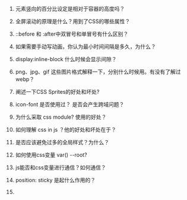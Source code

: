 1. 元素竖向的百分比设定是相对于容器的高度吗？

2. 全屏滚动的原理是什么？用到了CSS的哪些属性？

3. ::before 和 :after中双冒号和单冒号有什么区别？

4. 如果需要手动写动画，你认为最小时间间隔是多久，为什么？

5. display:inline-block 什么时候会显示间隙？

6. png、jpg、gif 这些图片格式解释一下，分别什么时候用。有没有了解过webp？

7. 阐述一下CSS Sprites的好处和坏处?

8. icon-font 是否使用过？ 是否会产生跨域问题？

9. 为什么采取 css module? 使用的好处？

10. 如何理解 css in js ？他的好处和坏处在于？

11. 是否应该避免过多的全局样式？为什么？

12. 如何使用css变量 var() --root?

13. js能否和css变量进行通信？如何通信？

14. position: sticky 是起什么作用的？

15. 